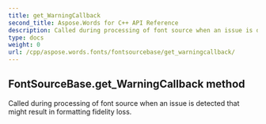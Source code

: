 ```yaml
---
title: get_WarningCallback
second_title: Aspose.Words for C++ API Reference
description: Called during processing of font source when an issue is detected that might result in formatting fidelity loss. 
type: docs
weight: 0
url: /cpp/aspose.words.fonts/fontsourcebase/get_warningcallback/
---
```

## FontSourceBase.get_WarningCallback method


Called during processing of font source when an issue is detected that might result in formatting fidelity loss. 

